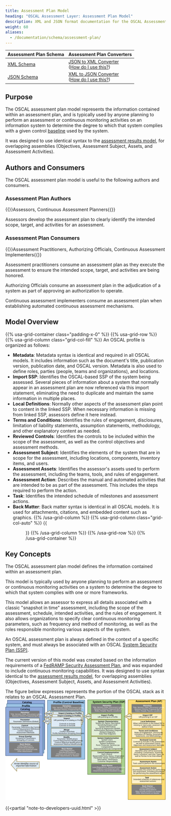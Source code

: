 ```yaml
---
title: Assessment Plan Model
heading: "OSCAL Assessment Layer: Assessment Plan Model"
description: XML and JSON format documentation for the OSCAL Assessment Plan model, which is part of the OSCAL Assessment layer. These formats model the planning of a periodic or continuous assessment.
weight: 60
aliases:
  - /documentation/schema/assessment-plan/
---
```


| Assessment Plan Schema | Assessment Plan Converters |
|:--- |:--- |
| [XML Schema](https://raw.githubusercontent.com/usnistgov/OSCAL/master/xml/schema/oscal_assessment-plan_schema.xsd) | [JSON to XML Converter](https://raw.githubusercontent.com/usnistgov/OSCAL/master/xml/convert/oscal_assessment-plan_json-to-xml-converter.xsl)<br />([How do I use this?](https://github.com/usnistgov/OSCAL/tree/master/xml#converting-oscal-json-content-to-xml)) |
| [JSON Schema](https://raw.githubusercontent.com/usnistgov/OSCAL/master/json/schema/oscal_assessment-plan_schema.json) | [XML to JSON Converter](https://raw.githubusercontent.com/usnistgov/OSCAL/master/json/convert/oscal_assessment-plan_xml-to-json-converter.xsl)<br />([How do I use this?](https://github.com/usnistgov/OSCAL/tree/master/json#converting-oscal-xml-content-to-json)) |

## Purpose

The OSCAL assessment plan model represents the information contained within an assessment plan, and is typically used by anyone planning to perform an assessment or continuous monitoring activities on an information system to determine the degree to which that system complies with a given control [baseline](../../../concepts/#baseline) used by the system.

It was designed to use identical syntax to the [assessment results model](../../assessment-results-layer/assessment-results/), for overlapping assemblies (Objectives, Assessment Subject, Assets, and Assessment Activities). 

## Authors and Consumers

The OSCAL assessment plan model is useful to the following authors and consumers.

### Assessment Plan Authors

{{<callout>}}Assessors, Continuous Assessment Planners{{</callout>}}

Assessors develop the assessment plan to clearly identify the intended scope, target, and activities for an assessment.

### Assessment Plan Consumers

{{<callout>}}Assessment Practitioners, Authorizing Officials, Continuous Assessment Implementers{{</callout>}}

Assessment practitioners consume an assessment plan as they execute the assessment to ensure the intended scope, target, and activities are being honored.

Authorizing Officials consume an assessment plan in the adjudication of a system as part of approving an authorization to operate.

Continuous assessment implementers consume an assessment plan when establishing automated continuous assessment mechanisms.

## Model Overview

{{% usa-grid-container class="padding-x-0" %}}
{{% usa-grid-row %}}
{{% usa-grid-column class="grid-col-fill" %}}
An OSCAL profile is organized as follows:
- **Metadata**: Metadata syntax is identical and required in all OSCAL models. It includes information such as the document's title, publication version, publication date, and OSCAL version. Metadata is also used to define roles, parties (people, teams and organizations), and locations.
- **Import SSP**: Identifies the OSCAL-based SSP of the system being assessed. Several pieces of information about a system that normally appear in an assessment plan are now referenced via this import statement, eliminating the need to duplicate and maintain the same information in multiple places.
- **Local Definitions**: Normally other aspects of the assessment plan point to content in the linked SSP. When necessary information is missing from linked SSP, assessors define it here instead.
- **Terms and Conditions**: Identifies the rules of engagement, disclosures, limitation of liability statements, assumption statements, methodology, and other explanatory content as needed.
- **Reviewed Controls**: Identifies the controls to be included within the scope of the assessment, as well as the control objectives and assessment methods.
- **Assessment Subject**: Identifies the elements of the system that are in scope for the assessment, including locations, components, inventory items, and users.  
- **Assessment Assets**: Identifies the assessor's assets used to perform the assessment, including the teams, tools, and rules of engagement.
- **Assessment Action**: Describes the manual and automated activities that are intended to be as part of the assessment. This includes the steps required to perform the action.
- **Task**: Identifies the intended schedule of milestones and assessment actions.
- **Back Matter**: Back matter syntax is identical in all OSCAL models. It is used for attachments, citations, and embedded content such as graphics. 
{{% /usa-grid-column %}}
{{% usa-grid-column class="grid-col-auto" %}}
{{<figure src="assessment-plan-model.svg" alt="A diagram depicting the assessment plan model. As described in the text, within the larger assessment plan model box, it shows a metadata at the top, followed by an import SSP box, objectives box, assessment subject box, assessment assets box, assessment activities box, and finally a back matter box." class="maxw-full margin-top-0">}}
{{% /usa-grid-column %}}
{{% /usa-grid-row %}}
{{% /usa-grid-container %}}

## Key Concepts

The OSCAL assessment plan model defines the information contained within an assessment plan. 

This model is typically used by anyone planning to perform an assessment or continuous monitoring activities on a system to determine the degree to which that system complies with one or more frameworks.

This model allows an assessor to express all details associated with a classic "snapshot in time" assessment, including the scope of the assessment, schedule, intended activities, and the rules of engagement. It also allows organizations to specify clear continuous monitoring parameters, such as frequency and method of monitoring, as well as the roles responsible monitoring various aspects of the system. 

An OSCAL assessment plan is always defined in the context of a specific system, and must always be associated with an OSCAL [System Security Plan (SSP)](../../implementation-layer/ssp/).

The current version of this model was created based on the information requirements of a [FedRAMP Security Assessment Plan](https://www.fedramp.gov/assets/resources/templates/FedRAMP-Annual-SAP-Template.docx), and was expanded to include continuous monitoring capabilities. 
It was designed to use syntax identical to the [assessment results model](../../assessment-results-layer/assessment-results/), for overlapping assemblies (Objectives, Assessment Subject, Assets, and Assessment Activities). 

The figure below expresses represents the portion of the OSCAL stack as it relates to an OSCAL Assessment Plan.
![A diagram representing the OSCAL stack from a assessment plan's perspective.](OSCAL-stack-assessment_plan.svg)

{{<partial "note-to-developers-uuid.html" >}}


